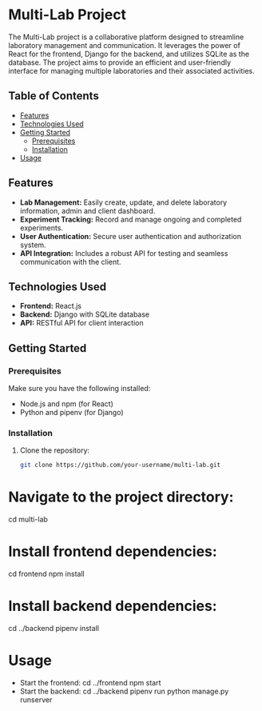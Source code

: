 # Multi-Lab Project

The Multi-Lab project is a collaborative platform designed to streamline laboratory management and communication. It leverages the power of React for the frontend, Django for the backend, and utilizes SQLite as the database. The project aims to provide an efficient and user-friendly interface for managing multiple laboratories and their associated activities.

## Table of Contents

- [Features](#features)
- [Technologies Used](#technologies-used)
- [Getting Started](#getting-started)
  - [Prerequisites](#prerequisites)
  - [Installation](#installation)
- [Usage](#usage)

## Features

- **Lab Management:** Easily create, update, and delete laboratory information, admin and client dashboard.
- **Experiment Tracking:** Record and manage ongoing and completed experiments.
- **User Authentication:** Secure user authentication and authorization system.
- **API Integration:** Includes a robust API for testing and seamless communication with the client.

## Technologies Used

- **Frontend:** React.js
- **Backend:** Django with SQLite database
- **API:** RESTful API for client interaction

## Getting Started

### Prerequisites

Make sure you have the following installed:

- Node.js and npm (for React)
- Python and pipenv (for Django)

### Installation

1. Clone the repository:

   ```bash
   git clone https://github.com/your-username/multi-lab.git
# Navigate to the project directory:
   cd multi-lab
# Install frontend dependencies:
   cd frontend
   npm install
# Install backend dependencies:
cd ../backend
pipenv install
# Usage
- Start the frontend:
cd ../frontend
npm start
- Start the backend:
  cd ../backend
pipenv run python manage.py runserver
